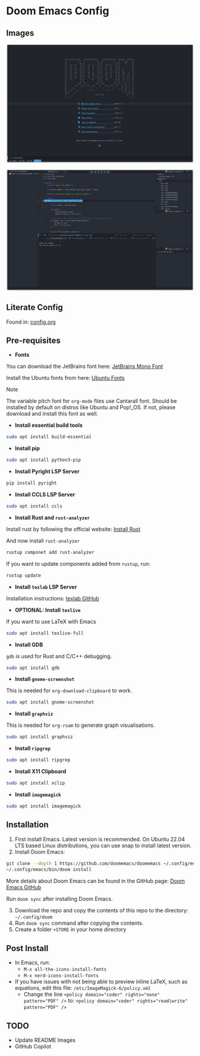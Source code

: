 # Doom Emacs Config

## Images

![screenshot1](./images/screenshot1.png)

![screenshot2](./images/screenshot2.png)

## Literate Config
Found in: [config.org](./config.org)

## Pre-requisites

- **Fonts**

You can download the JetBrains font here: [JetBrains Mono Font](https://www.jetbrains.com/lp/mono/)

Install the Ubuntu fonts from here: [Ubuntu Fonts](https://design.ubuntu.com/font)
> [!NOTE]
> The variable pitch font for `org-mode` files use Cantarall font. Should be installed by default on distros like Ubuntu and Pop!_OS. If not, please download and install this font as well.

- **Install essential build tools**

``` bash
sudo apt install build-essential
```

- **Install pip**

``` bash
sudo apt install python3-pip
```

- **Install Pyright LSP Server**

``` bash
pip install pyright
```

- **Install CCLS LSP Server**

``` bash
sudo apt install ccls
```

- **Install Rust and `rust-analyzer`**

Install rust by following the official website: [Install Rust](https://www.rust-lang.org/tools/install)

And now install `rust-analyzer`

``` bash
rustup componet add rust-analyzer
```

If you want to update components added from `rustup`, run:

``` bash
rustup update
```

- **Install `texlab` LSP Server**

Installation instructions: [texlab GitHub](https://github.com/latex-lsp/texlab)

- **OPTIONAL: Install `texlive`**

If you want to use LaTeX with Emacs

``` bash
sudo apt install texlive-full
```

- **Install GDB**

`gdb` is used for Rust and C/C++ debugging.

``` bash
sudo apt install gdb
```

- **Install `gnome-screenshot`**

This is needed for `org-download-clipboard` to work.

``` bash
sudo apt install gnome-screenshot
```

- **Install `graphviz`**

This is needed for `org-roam` to generate graph visualisations.

``` bash
sudo apt install graphviz
```

- **Install `ripgrep`**

``` bash
sudo apt install ripgrep
```

- **Install X11 Clipboard**

``` bash
sudo apt install xclip
```

<!-- - **Other packages** -->

<!-- `libtool-bin` is needed to compile `vterm` -->

<!-- ``` bash -->
<!-- sudo apt install libtool -->
<!-- sudo apt install libtool-bin -->
<!-- ``` -->

<!-- libtool-bin -->

- **Install `imagemagick`**

``` bash
sudo apt install imagemagick
```

## Installation

1. First install Emacs. Latest version is recommended. On Ubuntu 22.04 LTS based Linux distributions, you can use snap to install latest version.
2. Install Doom Emacs:

``` bash
git clone --depth 1 https://github.com/doomemacs/doomemacs ~/.config/emacs
~/.config/emacs/bin/doom install
```
More details about Doom Emacs can be found in the GitHub page: [Doom Emacs GitHub](https://github.com/doomemacs/doomemacs)

Run `doom sync` after installing Doom Emacs.

3. Download the repo and copy the contents of this repo to the directory: `~/.config/doom`
4. Run `doom sync` command after copying the contents.
5. Create a folder `+STORE` in your home directory

## Post Install

- In Emacs, run:
  - `M-x all-the-icons-install-fonts`
  - `M-x nerd-icons-install-fonts`
- If you have issues with not being able to preview inline LaTeX, such as equations, edit this file: `/etc/ImageMagick-6/policy.xml`
  - Change the line `<policy domain="coder" rights="none" pattern="PDF" />` to: `<policy domain="coder" rights="read|write" pattern="PDF" />`


## TODO
- Update README Images
- GitHub Copilot
